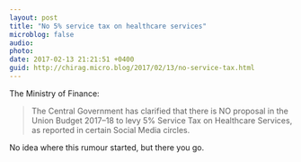 ```yaml
---
layout: post
title: "No 5% service tax on healthcare services"
microblog: false
audio: 
photo: 
date: 2017-02-13 21:21:51 +0400
guid: http://chirag.micro.blog/2017/02/13/no-service-tax.html
---
```

<p>The Ministry of Finance:</p>
<blockquote>The Central Government has clarified that there is NO proposal in the Union Budget 2017–18 to levy 5% Service Tax on Healthcare Services, as reported in certain Social Media circles.</blockquote>
<p>No idea where this rumour started, but there you go.</p>
